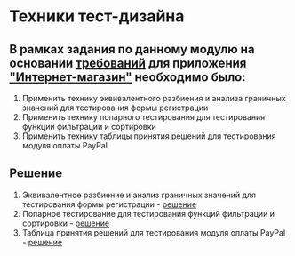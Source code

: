 # Техники тест-дизайна

## В рамках задания по данному модулю на основании [требований](https://docs.google.com/document/d/1EQp7SyFd0r9aG5MAjpTnmoHxTZWg8zMbUS4Xm9HhElE/edit?usp=sharing) для приложения ["Интернет-магазин"](https://qa.demoshopping.ru/) необходимо было:

1. Применить технику эквивалентного разбиения и анализа граничных значений для тестирования формы регистрации
2. Применить технику попарного тестирования для тестирования функций фильтрации и сортировки
3. Применить технику таблицы принятия решений для тестирования модуля оплаты PayPal

## Решение
1. Эквивалентное разбиение и анализ граничных значений для тестирования формы регистрации - [решение](https://docs.google.com/spreadsheets/d/1BSIc5YnNp8NQB1ZzPLOamKyYot6ZtyrgiTXGr3-e2TY/edit?usp=sharing)
2. Попарное тестирование для тестирования функций фильтрации и сортировки - [решение](https://docs.google.com/spreadsheets/d/1r_4DoIrpcuw-OyqNgGLuw_XdRWMPch-eIHPDjtDFmjo/edit?usp=sharing)
3. Таблица принятия решений для тестирования модуля оплаты PayPal - [решение](https://docs.google.com/spreadsheets/d/1CqnTbm19txG36cvLWqtK8TXENiLxwNomr9xykQ8cRM4/edit?usp=sharing)

